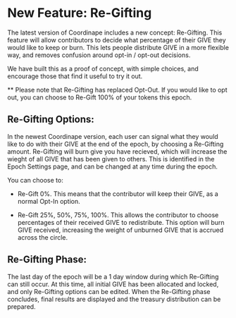 # New Feature: Re-Gifting

The latest version of Coordinape includes a new concept: Re-Gifting. This feature will allow contributors to decide what percentage of their GIVE they would like to keep or burn. 
This lets people distribute GIVE in a more flexible way, and removes confusion around opt-in / opt-out decisions.

We have built this as a proof of concept, with simple choices, and encourage those that find it useful to try it out.

** Please note that Re-Gifting has replaced Opt-Out. If you would like to opt out, you can choose to Re-Gift 100% of your tokens this epoch.


## Re-Gifting Options:

In the newest Coordinape version, each user can signal what they would like to do with their GIVE at the end of the epoch, by choosing a Re-Gifting amount. Re-Gifting will burn give you have recieved, which will increase the wieght of all GIVE that has been given to others.  This is identified in the Epoch Settings page, and can be changed at any time during the epoch.

You can choose to:
- Re-Gift 0%. 
This means that the contributor will keep their GIVE, as a normal Opt-In option.

- Re-Gift 25%, 50%, 75%, 100%. 
This allows the contributor to choose percentages of their received GIVE to redistribute. This option will burn GIVE received, increasing the weight of unburned GIVE that is accrued across the circle.


## Re-Gifting Phase:

The last day of the epoch will be a 1 day window during which Re-Gifting can still occur. At this time, all initial GIVE has been allocated and locked, and only Re-Gifting options can be edited. When the Re-Gifting phase concludes, final results are displayed and the treasury distribution can be prepared.

